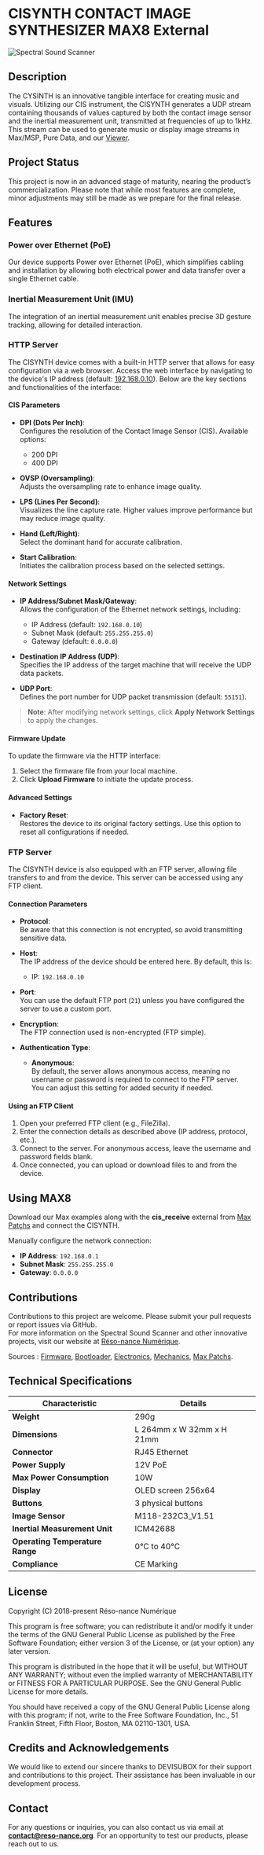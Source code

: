 # CISYNTH CONTACT IMAGE SYNTHESIZER MAX8 External

![Spectral Sound Scanner](https://reso-nance.org/wp-content/uploads/2023/06/20230709_135345-1140x624.jpg)

## Description

The CYSINTH is an innovative tangible interface for creating music and visuals. Utilizing our CIS instrument, the CISYNTH generates a UDP stream containing thousands of values captured by both the contact image sensor and the inertial measurement unit, transmitted at frequencies of up to 1kHz. This stream can be used to generate music or display image streams in Max/MSP, Pure Data, and our [Viewer](https://github.com/Ondulab/CISYNTH_Viewer).

## Project Status

This project is now in an advanced stage of maturity, nearing the product’s commercialization. Please note that while most features are complete, minor adjustments may still be made as we prepare for the final release.

## Features

### Power over Ethernet (PoE)

Our device supports Power over Ethernet (PoE), which simplifies cabling and installation by allowing both electrical power and data transfer over a single Ethernet cable.

### Inertial Measurement Unit (IMU)

The integration of an inertial measurement unit enables precise 3D gesture tracking, allowing for detailed interaction.

### HTTP Server

The CISYNTH device comes with a built-in HTTP server that allows for easy configuration via a web browser. Access the web interface by navigating to the device's IP address (default: [192.168.0.10](http://192.168.0.10/config.html)). Below are the key sections and functionalities of the interface:

#### CIS Parameters

- **DPI (Dots Per Inch)**:  
  Configures the resolution of the Contact Image Sensor (CIS). Available options:
  - 200 DPI
  - 400 DPI

- **OVSP (Oversampling)**:  
  Adjusts the oversampling rate to enhance image quality.

- **LPS (Lines Per Second)**:  
  Visualizes the line capture rate. Higher values improve performance but may reduce image quality.

- **Hand (Left/Right)**:  
  Select the dominant hand for accurate calibration.

- **Start Calibration**:  
  Initiates the calibration process based on the selected settings.

#### Network Settings

- **IP Address/Subnet Mask/Gateway**:  
  Allows the configuration of the Ethernet network settings, including:
  - IP Address (default: `192.168.0.10`)
  - Subnet Mask (default: `255.255.255.0`)
  - Gateway (default: `0.0.0.0`)

- **Destination IP Address (UDP)**:  
  Specifies the IP address of the target machine that will receive the UDP data packets.

- **UDP Port**:  
  Defines the port number for UDP packet transmission (default: `55151`).

> **Note**: After modifying network settings, click **Apply Network Settings** to apply the changes.

#### Firmware Update

To update the firmware via the HTTP interface:

1. Select the firmware file from your local machine.
2. Click **Upload Firmware** to initiate the update process.

#### Advanced Settings

- **Factory Reset**:  
  Restores the device to its original factory settings. Use this option to reset all configurations if needed.

### FTP Server

The CISYNTH device is also equipped with an FTP server, allowing file transfers to and from the device. This server can be accessed using any FTP client.

#### Connection Parameters

- **Protocol**:  
  Be aware that this connection is not encrypted, so avoid transmitting sensitive data.

- **Host**:  
  The IP address of the device should be entered here. By default, this is:
  - IP: `192.168.0.10`

- **Port**:  
  You can use the default FTP port (`21`) unless you have configured the server to use a custom port.

- **Encryption**:  
  The FTP connection used is non-encrypted (FTP simple).

- **Authentication Type**:  
  - **Anonymous**:  
    By default, the server allows anonymous access, meaning no username or password is required to connect to the FTP server.  
    You can adjust this setting for added security if needed.

#### Using an FTP Client

1. Open your preferred FTP client (e.g., FileZilla).
2. Enter the connection details as described above (IP address, protocol, etc.).
3. Connect to the server. For anonymous access, leave the username and password fields blank.
4. Once connected, you can upload or download files to and from the device.

## Using MAX8

Download our Max examples along with the **cis_receive** external from [Max Patchs](https://github.com/Ondulab/CISYNTH_Max_Patchs) and connect the CISYNTH.

Manually configure the network connection:

- **IP Address**: `192.168.0.1`
- **Subnet Mask**: `255.255.255.0`
- **Gateway**: `0.0.0.0`

## Contributions

Contributions to this project are welcome. Please submit your pull requests or report issues via GitHub.  
For more information on the Spectral Sound Scanner and other innovative projects, visit our website at [Réso-nance Numérique](https://reso-nance.org/).

Sources :
[Firmware](https://github.com/Ondulab/CISYNTH_CIS_Firmware), 
[Bootloader](https://github.com/Ondulab/CISYNTH_CIS_Bootloader), 
[Electronics](https://github.com/Ondulab/CISYNTH_CIS_Electronics), 
[Mechanics](https://github.com/Ondulab/CISYNTH_CIS_Mechanics), 
[Max Patchs](https://github.com/Ondulab/CISYNTH_Max_Externals).

## Technical Specifications

| **Characteristic**          | **Details**                                 |
|-----------------------------|---------------------------------------------|
| **Weight**                  | 290g                                        |
| **Dimensions**              | L 264mm x W 32mm x H 21mm                   |
| **Connector**               | RJ45 Ethernet                               |
| **Power Supply**            | 12V PoE                                     |
| **Max Power Consumption**   | 10W                                         |
| **Display**                 | OLED screen 256x64                          |
| **Buttons**                 | 3 physical buttons                          |
| **Image Sensor**            | M118-232C3_V1.51                            |
| **Inertial Measurement Unit**| ICM42688                                    |
| **Operating Temperature Range** | 0°C to 40°C                              |
| **Compliance**              | CE Marking                                  |

## License

Copyright (C) 2018-present Réso-nance Numérique

This program is free software; you can redistribute it and/or modify it under the terms of the GNU General Public License as published by the Free Software Foundation; either version 3 of the License, or (at your option) any later version.

This program is distributed in the hope that it will be useful, but WITHOUT ANY WARRANTY; without even the implied warranty of MERCHANTABILITY or FITNESS FOR A PARTICULAR PURPOSE. See the GNU General Public License for more details.

You should have received a copy of the GNU General Public License along with this program; if not, write to the Free Software Foundation, Inc., 51 Franklin Street, Fifth Floor, Boston, MA 02110-1301, USA.

## Credits and Acknowledgements

We would like to extend our sincere thanks to DEVISUBOX for their support and contributions to this project. Their assistance has been invaluable in our development process.

## Contact 

For any questions or inquiries, you can also contact us via email at **contact@reso-nance.org**.
For an opportunity to test our products, please reach out to us.
